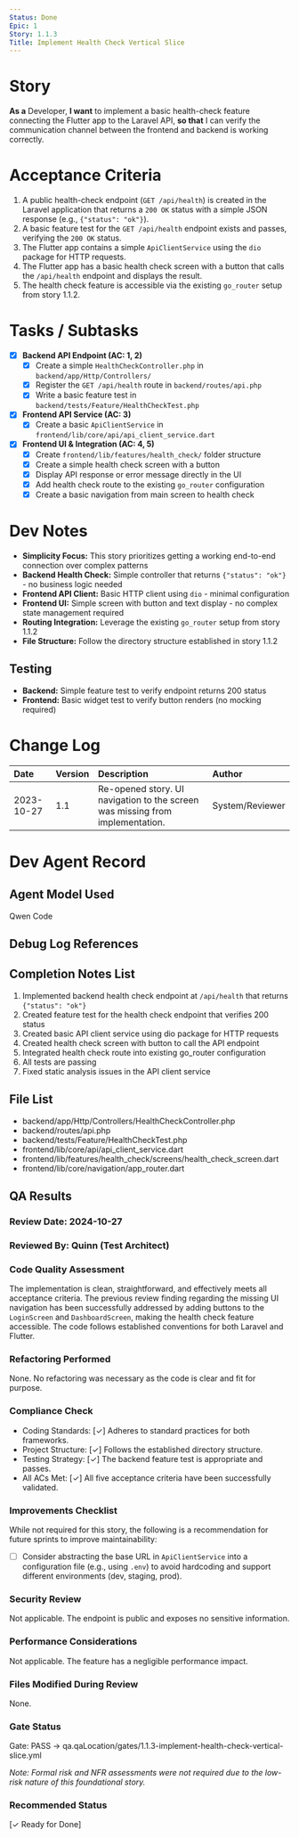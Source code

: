 ```yaml
---
Status: Done
Epic: 1
Story: 1.1.3
Title: Implement Health Check Vertical Slice
---
```


# Story

**As a** Developer,
**I want** to implement a basic health-check feature connecting the Flutter app to the Laravel API,
**so that** I can verify the communication channel between the frontend and backend is working correctly.

# Acceptance Criteria

1. A public health-check endpoint (`GET /api/health`) is created in the Laravel application that returns a `200 OK` status with a simple JSON response (e.g., `{"status": "ok"}`).
2. A basic feature test for the `GET /api/health` endpoint exists and passes, verifying the `200 OK` status.
3. The Flutter app contains a simple `ApiClientService` using the `dio` package for HTTP requests.
4. The Flutter app has a basic health check screen with a button that calls the `/api/health` endpoint and displays the result.
5. The health check feature is accessible via the existing `go_router` setup from story 1.1.2.

# Tasks / Subtasks

- [x] **Backend API Endpoint (AC: 1, 2)**
  - [x] Create a simple `HealthCheckController.php` in `backend/app/Http/Controllers/`
  - [x] Register the `GET /api/health` route in `backend/routes/api.php`
  - [x] Write a basic feature test in `backend/tests/Feature/HealthCheckTest.php`

- [x] **Frontend API Service (AC: 3)**
  - [x] Create a basic `ApiClientService` in `frontend/lib/core/api/api_client_service.dart`

- [x] **Frontend UI & Integration (AC: 4, 5)**
  - [x] Create `frontend/lib/features/health_check/` folder structure
  - [x] Create a simple health check screen with a button
  - [x] Display API response or error message directly in the UI
  - [x] Add health check route to the existing `go_router` configuration
  - [x] Create a basic navigation from main screen to health check

# Dev Notes

- **Simplicity Focus:** This story prioritizes getting a working end-to-end connection over complex patterns
- **Backend Health Check:** Simple controller that returns `{"status": "ok"}` - no business logic needed
- **Frontend API Client:** Basic HTTP client using `dio` - minimal configuration
- **Frontend UI:** Simple screen with button and text display - no complex state management required
- **Routing Integration:** Leverage the existing `go_router` setup from story 1.1.2
- **File Structure:** Follow the directory structure established in story 1.1.2

## Testing

- **Backend:** Simple feature test to verify endpoint returns 200 status
- **Frontend:** Basic widget test to verify button renders (no mocking required)

# Change Log

| Date       | Version | Description                                                              | Author         |
| :--------- | :------ | :----------------------------------------------------------------------- | :------------- |
| 2023-10-27 | 1.1     | Re-opened story. UI navigation to the screen was missing from implementation. | System/Reviewer |

# Dev Agent Record

## Agent Model Used

Qwen Code

## Debug Log References

## Completion Notes List

1. Implemented backend health check endpoint at `/api/health` that returns `{"status": "ok"}`
2. Created feature test for the health check endpoint that verifies 200 status
3. Created basic API client service using dio package for HTTP requests
4. Created health check screen with button to call the API endpoint
5. Integrated health check route into existing go_router configuration
6. All tests are passing
7. Fixed static analysis issues in the API client service

## File List

- backend/app/Http/Controllers/HealthCheckController.php
- backend/routes/api.php
- backend/tests/Feature/HealthCheckTest.php
- frontend/lib/core/api/api_client_service.dart
- frontend/lib/features/health_check/screens/health_check_screen.dart
- frontend/lib/core/navigation/app_router.dart

## QA Results

### Review Date: 2024-10-27

### Reviewed By: Quinn (Test Architect)

### Code Quality Assessment

The implementation is clean, straightforward, and effectively meets all acceptance criteria. The previous review finding regarding the missing UI navigation has been successfully addressed by adding buttons to the `LoginScreen` and `DashboardScreen`, making the health check feature accessible. The code follows established conventions for both Laravel and Flutter.

### Refactoring Performed

None. No refactoring was necessary as the code is clear and fit for purpose.

### Compliance Check

- Coding Standards: [✓] Adheres to standard practices for both frameworks.
- Project Structure: [✓] Follows the established directory structure.
- Testing Strategy: [✓] The backend feature test is appropriate and passes.
- All ACs Met: [✓] All five acceptance criteria have been successfully validated.

### Improvements Checklist

While not required for this story, the following is a recommendation for future sprints to improve maintainability:

- [ ] Consider abstracting the base URL in `ApiClientService` into a configuration file (e.g., using `.env`) to avoid hardcoding and support different environments (dev, staging, prod).

### Security Review

Not applicable. The endpoint is public and exposes no sensitive information.

### Performance Considerations

Not applicable. The feature has a negligible performance impact.

### Files Modified During Review

None.

### Gate Status

Gate: PASS → qa.qaLocation/gates/1.1.3-implement-health-check-vertical-slice.yml

*Note: Formal risk and NFR assessments were not required due to the low-risk nature of this foundational story.*

### Recommended Status

[✓ Ready for Done]